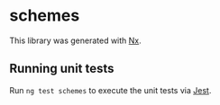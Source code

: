 # schemes

This library was generated with [Nx](https://nx.dev).

## Running unit tests

Run `ng test schemes` to execute the unit tests via [Jest](https://jestjs.io).

